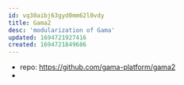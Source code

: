 ```yaml
---
id: vq30aibj63gyd0mm62l0vdy
title: Gama2
desc: 'modularization of Gama'
updated: 1694721927416
created: 1694721849686
---
```


- repo: https://github.com/gama-platform/gama2
- 